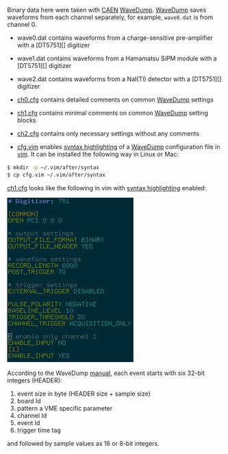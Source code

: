 Binary data here were taken with [CAEN][] [WaveDump][]. [WaveDump][] saves waveforms from each channel separately, for example, `wave0.dat` is from channel 0.

- wave0.dat contains waveforms from a charge-sensitive pre-amplifier with a [DT5751][] digitizer
- wave1.dat contains waveforms from a Hamamatsu SiPM module with a [DT5751][] digitizer
- wave2.dat contains waveforms from a NaI(Tl) detector with a [DT5751][] digitizer

- [ch0.cfg](ch0.cfg) contains detailed comments on common [WaveDump][] settings
- [ch1.cfg](ch1.cfg) contains minimal comments on common [WaveDump][] setting blocks
- [ch2.cfg](ch2.cfg) contains only necessary settings without any comments

- [cfg.vim](cfg.vim) enables [syntax highlighting][1] of a [WaveDump][] configuration file in [vim][]. It can be installed the following way in Linux or Mac:
```sh
$ mkdir -p ~/.vim/after/syntax
$ cp cfg.vim ~/.vim/after/syntax
```
[ch1.cfg](ch1.cfg) looks like the following in vim with [syntax highlighting][1] enabled:

![wavedump config file syntax highlighting in vim](vim.png)

According to the WaveDump [manual][], each event starts with six 32-bit integers (HEADER):

1. event size in byte (HEADER size + sample size)
2. board Id
3. pattern a VME specific parameter
4. channel Id
5. event Id
6. trigger time tag

and followed by sample values as 16 or 8-bit integers.

[1]:https://en.wikipedia.org/wiki/Syntax_highlighting
[vim]:https://www.vim.org/
[CAEN]:https://www.caen.it/
[WaveDump]:https://www.caen.it/products/caen-wavedump/
[DT5720]:https://www.caen.it/products/dt5720/
[TOWARD]:https://github.com/jintonic/toward
[manual]:https://usermanual.wiki/Document/UM2091WaveDumpUserManualrev13.87092449/view

